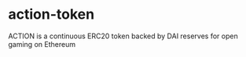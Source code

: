 # action-token
ACTION is a continuous ERC20 token backed by DAI reserves for open gaming on Ethereum
